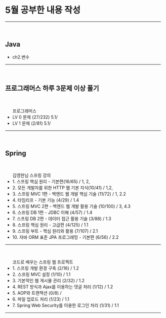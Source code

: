 <h1> 5월 공부한 내용 작성 </h1>
<hr>
<br>

<h2> Java </h2>
<ul>
 <li>ch2.변수</li>
 
</ul>
<hr>
<br>

<h2> 프로그래머스 하루 3문제 이상 풀기 </h2><br>
<ul> 프로그래머스
 <li> LV 0 문제 (27/232) 5.1/ </li>
 <li> LV 1 문제 (2/81) 5.1/ </li>
</ul>
<hr>
<br>



<h2> Spring </h2><br>
<ul> 김영한님 스프링 강의
 <li> 1. 스프링 핵심 원리 - 기본편(16/65) / 1, 2,  </li>
 <li> 2. 모든 개발자를 위한 HTTP 웹 기본 지식(10/41) / 1,2, </li>
 <li> 3. 스프링 MVC 1편 - 백엔드 웹 개발 핵심 기술 (11/72) / 1, 2.2</li>
 <li> 4. 타임리프 - 기본 기능 (4/29) / 1.4</li>
 <li> 5. 스프링 MVC 2편 - 백앤드 웹 개발 활용 기술 (10/100) / 3, 4.3</li>
 <li> 6. 스프링 DB 1편 - JDBC 이해 (4/57) / 1.4</li>
 <li> 7. 스프링 DB 2편 - 데이터 접근 활용 기술 (3/88) / 1.3</li>
 <li> 8. 스프링 핵심 원리 - 고급편 (4/125) / 1.1</li>
 <li> 9. 스프링 부트 - 핵심 원리와 활용 (7/107) / 2.1</li>
 <li> 10. 자바 ORM 표준 JPA 프로그래밍 - 기본편 (6/56) / 2.2</li>
</ul>
<hr>
<br>
<ul> 코드로 배우는 스프링 웹 프로젝트 
 <li> 1. 스프링 개발 환경 구축 (2/16) / 1.2</li>
 <li> 2. 스프링 MVC 설정 (1/10) / 1.1</li>
 <li> 3. 기본적인 웹 게시물 관리 (2/32) / 1.2</li>
 <li> 4. REST 방식과 Ajax를 이용하는 댓글 처리 (1/12) / 1.2</li>
 <li> 5. AOP와 트랜잭션 (0/8) / </li>
 <li> 6. 파일 업로드 처리 (1/23) / 1.1</li>
 <li> 7. Spring Web Security를 이용한 로그인 처리 (1/31) / 1.1</li>
</ul>
<hr>
<br>













